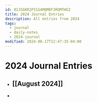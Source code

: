 ```yaml
---
id: 01J5GKR2P31G4MQMDF3RQMTHG2
title: 2024 Journal Entries
description: All entries from 2024
tags:
  - journal
  - daily-notes
  - 2024-journal
modified: 2024-08-17T12:47:35-04:00
---
```

# 2024 Journal Entries
- ## [[August 2024]]
- 